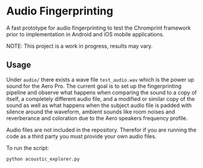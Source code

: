 # Audio Fingerprinting

A fast prototype for audio fingerprinting to test the Chromprint framework prior to implementation in Android and iOS mobile applications.

NOTE: This project is a work in progress, results may vary.

## Usage

Under `audio/` there exists a wave file `test_audio.wav` which is the power up sound for the Aero Pro. The current goal is to set up the fingerprinting pipeline and observe what happens when comparing the sound to a copy of itself, a completely different audio file, and a modified or similar copy of the sound as well as what happens when the subject audio file is padded with silence around the waveform, ambient sounds like room noises and reverberance and coloration due to the Aero speakers frequency profile.

Audio files are not included in the repository. Therefor if you are running the code as a third party you must provide your own audio files.

To run the script:

```bash
python acoustic_explorer.py
```